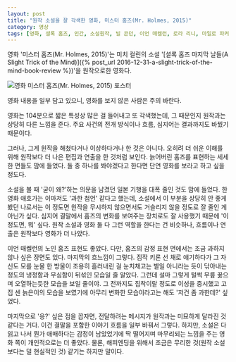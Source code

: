 ```yaml
---
layout: post
title: "원작 소설을 잘 각색한 영화, 미스터 홈즈(Mr. Holmes, 2015)"
category: 영상
tags: [영화, 셜록 홈즈, 인간, 소설원작, 빌 콘던, 이언 매켈런, 로라 리니, 마일로 파커]
---
```


영화 '미스터 홈즈(Mr. Holmes, 2015)'는 미치 컬린의 소설 '[셜록 홈즈 마지막 날들(A Slight Trick of the Mind)]({% post_url 2016-12-31-a-slight-trick-of-the-mind-book-review %})'을 원작으로한 영화다.

![영화 미스터 홈즈(Mr. Holmes, 2015) 포스터](https://lh3.googleusercontent.com/-_3A7kdRqs1A/WGfDhZOWfwI/AAAAAAAASiI/XYqqGBGgPOYDCZHI40dguDVHKBh1lf69wCKgB/w320/mr-holmes-2015-movie.jpg "원작 소설을 잘 각색했다.")

<div class="im im-warning">
영화 내용을 일부 담고 있으니, 영화를 보지 않은 사람은 주의 바란다.
</div>

영화는 104분으로 짧은 특성상 많은 걸 들어내고 또 각색했는데,
그 때문인지 원작과는 상당히 다른 느낌을 준다.
주요 사건의 전개 방식이나 흐름, 심지어는 결과까지도 바꿨기 때문이다.

그러나, 그게 원작을 해쳤다거나 이상하다거나 한 것은 아니다.
오히려 더 쉬운 이해를 위해 원작보다 더 나은 편집과 연출을 한 것처럼 보인다.
늙어버린 홈즈를 표현하는 세세한 면들도 맘에 들었다.
둘 중 하나를 봐야겠다고 한다면 단연 영화를 보라고 하고 싶을 정도다.

소설을 볼 때 '굳이 왜?'하는 의문을 남겼던 일본 기행을 대폭 줄인 것도 맘에 들었다.
한 영화 애호가는 이마저도 '과한 첨언' 같다고 했는데,
소설에서 이 부분을 상당히 안 좋게 봤던 나로서는
이 정도면 원작을 무시하지 않으면서도 거슬리지 않을 정도로 잘 줄인 게 아닌가 싶다.
심지어 결말에서 홈즈의 변화를 보여주는 장치로도 잘 사용했기 때문에 '이 정도면, 뭐' 싶다.
원작 소설과 영화 둘 다 그런 역할을 한다는 건 비슷하나, 흐름이나 연출은 원작보다 영화가 더 나았다.

이언 매켈런의 노인 홈즈 표현도 좋았다.
다만, 홈즈의 감정 표현 면에서는 조금 과하지 않나 싶은 장면도 있다.
마지막의 흐느낌이 그렇다.
짐작 키론 선 채로 얘기하다가 그 자신도 모를 눈물 한 방울이 조용히 흘러내린 걸 눈치채고는 별일 아니라는 듯이 닦아내는 정도의 냉정함과 무심함이 뒤섞인 모습일 줄 알았다.
그런데 설마 그렇게 털썩 무릎 꿇으며 오열하는듯한 모습을 보일 줄이야.
그 전까지도 집착이랄 정도로 이성을 중시했고 고집 센 늙은이의 모습을 보였기에
아무리 변화한 모습이라고는 해도 '저건 좀 과한데?' 싶었다.

마지막으로 '응?' 싶은 점을 꼽자면, 전달하려는 메시지가 원작과는 미묘하게 달라진 것 같다는 거다.
이건 결말을 포함한 이야기 흐름을 일부 바꿔서 그렇다.
하지만, 소설은 다 읽고 나서 뭔가 애매하다는 감정이 남았었기에
딱 떨어지며 마무리되는 느낌을 주는 영화 쪽이 개인적으로는 더 좋았다.
물론, 해피엔딩을 위해서 조금은 무리한 것(원작 소설보다는 덜 현실적인 것) 같기는 하지만 말이다.
